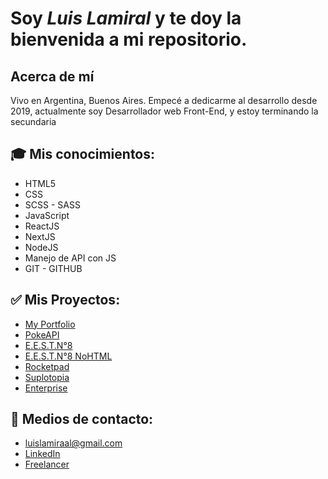 
# Soy *Luis Lamiral* y te doy la bienvenida a mi repositorio.

## Acerca de mí
Vivo en Argentina, Buenos Aires. Empecé a dedicarme al desarrollo desde 2019, actualmente soy Desarrollador web Front-End, y estoy terminando la secundaria

## 🎓 Mis conocimientos:
- HTML5
- CSS
- SCSS - SASS
- JavaScript
- ReactJS
- NextJS
- NodeJS
- Manejo de API con JS
- GIT - GITHUB

## ✅ Mis Proyectos:
- [My Portfolio](https://github.com/LuisLamiral8/my-portfolio)
- [PokeAPI](https://github.com/LuisLamiral8/pokeApi)
- [E.E.S.T.N°8](https://github.com/LuisLamiral8/webAlmafuerte)
- [E.E.S.T.N°8 NoHTML](https://github.com/LuisLamiral8/webAlmafuerte-noHTML)
- [Rocketpad](https://github.com/LuisLamiral8/rocketpad-app)
- [Suplotopia](https://github.com/elianpaludi/suplotopia)
- [Enterprise](https://github.com/elianpaludi/enterprise)

## 📩 Medios de contacto:
- luislamiraal@gmail.com
- [LinkedIn](https://www.linkedin.com/in/luis-lamiral/)
- [Freelancer](https://www.freelancer.es/u/LuisLamiral)



<!--
**LuisLamiral8/LuisLamiral8** is a ✨ _special_ ✨ repository because its `README.md` (this file) appears on your GitHub profile.

Here are some ideas to get you started:



- 🔭 I’m currently working on ...
- 🌱 I’m currently learning ...
- 👯 I’m looking to collaborate on ...
- 🤔 I’m looking for help with ...
- 💬 Ask me about ...
- 📫 How to reach me: ...
- 😄 Pronouns: ...
- ⚡ Fun fact: ...
-->
